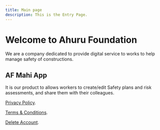 ```yaml
---
title: Main page
description: This is the Entry Page.
---
```


# Welcome to Ahuru Foundation

We are a company dedicated to provide digital service to works to help manage safety of constructions.

## AF Mahi App
It is our product to allows workers to create/edit Safety plans and risk assessments, and share them with their colleagues.

[Privacy Policy](./privacypolicy.html).

[Terms & Conditions](./terms&Conditions.html).

[Delete Account](./deleteAccount.html).
